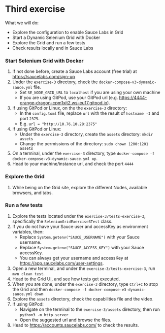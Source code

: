 # Third exercise

What we will do:

* Explore the configuration to enable Sauce Labs in Grid
* Start a Dynamic Selenium Grid with Docker
* Explore the Grid and run a few tests
* Check results locally and in Sauce Labs

### Start Selenium Grid with Docker

1. If not done before, create a Sauce Labs account (free trial) at https://saucelabs.com/sign-up
2. Under the `exercise-3` directory, check the `docker-compose-v3-dynamic-sauce.yml` file. 
    * Set `SE_NODE_GRID_URL` to `localhost` if you are using your own machine
    * If you are using GitPod, use your GitPod url (e.g. https://4444-orange-dragon-cpm1xit2.ws-eu17.gitpod.io).
4. If using GitPod or Linux, on the the `exercise-3` directory:
    * In the `config.toml` file, replace `url` with the result of `hostname -I` and port `2375`.
    * E.g. `url = "http://10.76.10.28:2375"`
5. If using GitPod or Linux:
    * Under the `exercise-3` directory, create the `assets` directory: `mkdir assets`
    * Change the permissions of the directory: `sudo chown 1200:1201 assets`
6. On a terminal, under the `exercise-3` directory, type `docker-compose -f docker-compose-v3-dynamic-sauce.yml up`.
7. Head to your machine/instance url, and check the port `4444`

### Explore the Grid

1. While being on the Grid site, explore the different Nodes, available browsers, and tabs.

### Run a few tests

1. Explore the tests located under the `exercise-3/tests-exercise-3`, specifically the `SeleniumGridExercise3Test` class.
2. If you do not have your Sauce user and accessKey as environment variables, then:
    * Replace `System.getenv("SAUCE_USERNAME")` with your Sauce username.
    * Replace `System.getenv("SAUCE_ACCESS_KEY")` with your Sauce accessKey.
    * You can always get your username and accessKey at https://app.saucelabs.com/user-settings.
3. Open a new terminal, and under the `exercise-3/tests-exercise-3`, run `mvn clean test`.
4. Head to the Grid UI, and see how tests get executed.
5. When you are done, under the `exercise-3` directory, type `Ctrl+C` to stop the Grid and then `docker-compose -f docker-compose-v3-dynamic-sauce.yml down`
6. Explore the `assets` directory, check the capabilities file and the video.
7. If using GitPod:
    * Navigate on the terminal to the `exercise-3/assets` directory, then run `python3 -m http.server`
    * Open the suggested url and browse the files.
8. Head to https://accounts.saucelabs.com/ to check the results.


